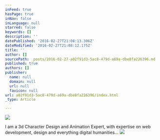 ```yaml
---
inFeed: true
hasPage: true
inNav: false
inLanguage: null
starred: false
keywords: []
description: ''
datePublished: '2016-02-27T21:08:13.306Z'
dateModified: '2016-02-27T21:08:12.175Z'
title: ''
author: []
sourcePath: _posts/2016-02-27-a02f91d3-5ac8-479d-a69a-dbe8fa226396.md
published: true
authors: []
publisher:
  name: null
  domain: null
  url: null
  favicon: null
url: a02f91d3-5ac8-479d-a69a-dbe8fa226396/index.html
_type: Article

---
```

![](https://s3-us-west-2.amazonaws.com/the-grid-img/p/42b33a22e423535f6202ed8ba37d28cc128e46d2.png)

I am a 3d Character Design and Animation Expert, with expertise on web development, design and everything digital humanities...
![](https://the-grid-user-content.s3-us-west-2.amazonaws.com/4e3b9c4e-7f1b-4c6b-b51e-807dc0b2b8d7.gif)